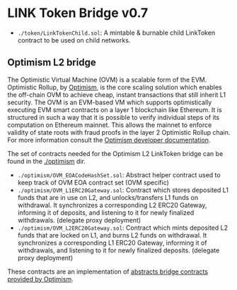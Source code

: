 # LINK Token Bridge v0.7

- `./token/LinkTokenChild.sol`: A mintable & burnable child LinkToken contract to be used on child networks.

## Optimism L2 bridge

The Optimistic Virtual Machine (OVM) is a scalable form of the EVM. Optimistic Rollup, by [Optimism](https://optimism.io), is the core scaling solution which enables the off-chain OVM to achieve cheap, instant transactions that still inherit L1 security. The OVM is an EVM-based VM which supports optimistically executing EVM smart contracts on a layer 1 blockchain like Ethereum. It is structured in such a way that it is possible to verify individual steps of its computation on Ethereum mainnet. This allows the mainnet to enforce validity of state roots with fraud proofs in the layer 2 Optimistic Rollup chain. For more information consult the [Optimism developer documentation](https://community.optimism.io/docs/).

The set of contracts needed for the Optimism L2 LinkToken bridge can be found in the [./optimism](./optimism) dir.

- `./optimism/OVM_EOACodeHashSet.sol`: Abstract helper contract used to keep track of OVM EOA contract set (OVM specific)
- `./optimism/OVM_L1ERC20Gateway.sol`: Contract which stores deposited L1 funds that are in use on L2, and unlocks/transfers L1 funds on withdrawal. It synchronizes a corresponding L2 ERC20 Gateway, informing it of deposits, and listening to it for newly finalized withdrawals. (delegate proxy deployment)
- `./optimism/OVM_L2ERC20Gateway.sol`: Contract which mints deposited L2 funds that are locked on L1, and burns L2 funds on withdrawal. It synchronizes a corresponding L1 ERC20 Gateway, informing it of withdrawals, and listening to it for newly finalized deposits. (delegate proxy deployment)

These contracts are an implementation of [abstracts bridge contracts provided by Optimism](https://github.com/ethereum-optimism/optimism/tree/master/packages/contracts/contracts/optimistic-ethereum/OVM/bridge/tokens).
